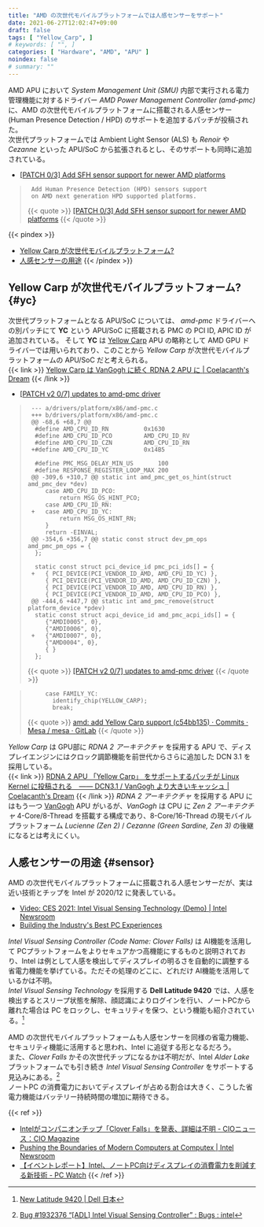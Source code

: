 ```yaml
---
title: "AMD の次世代モバイルプラットフォームでは人感センサーをサポート"
date: 2021-06-27T12:02:47+09:00
draft: false
tags: [ "Yellow_Carp", ]
# keywords: [ "", ]
categories: [ "Hardware", "AMD", "APU" ]
noindex: false
# summary: ""
---
```


AMD APU において *System Management Unit (SMU)* 内部で実行される電力管理機能に対するドライバー *AMD Power Management Controller (amd-pmc)* に、AMD の次世代モバイルプラットフォームに搭載される人感センサー (Human Presence Detection / HPD) のサポートを追加するパッチが投稿された。  
次世代プラットフォームでは Ambient Light Sensor (ALS) も *Renoir* や *Cezanne* といった APU/SoC から拡張されるとし、そのサポートも同時に追加されている。  

 * [[PATCH 0/3] Add SFH sensor support for newer AMD platforms](https://lore.kernel.org/linux-input/20210618081838.4156571-4-Basavaraj.Natikar@amd.com/T/)

 > 		Add Human Presence Detection (HPD) sensors support
 > 		on AMD next generation HPD supported platforms.
 >
 > {{< quote >}} [[PATCH 0/3] Add SFH sensor support for newer AMD platforms](https://lore.kernel.org/linux-input/20210618081838.4156571-4-Basavaraj.Natikar@amd.com/T/#u) {{< /quote >}}

{{< pindex >}}
 * [Yellow Carp が次世代モバイルプラットフォーム?](#yc)
 * [人感センサーの用途](#sensor)
{{< /pindex >}}

## Yellow Carp が次世代モバイルプラットフォーム? {#yc}

次世代プラットフォームとなる APU/SoC については、 *amd-pmc* ドライバーへの別パッチにて **YC** という APU/SoC に搭載される PMC の PCI ID, APIC ID が追加されている。
そして **YC** は [Yellow Carp](/tags/yellow_carp) APU の略称として AMD GPU ドライバーでは用いられており、このことから *Yellow Carp* が次世代モバイルプラットフォームの APU/SoC だと考えられる。  
{{< link >}} [Yellow Carp は VanGogh に続く RDNA 2 APU に | Coelacanth's Dream](/posts/2021/05/19/radeonsi-beige_goby-yellow_carp/) {{< /link >}}

 * [[PATCH v2 0/7] updates to amd-pmc driver](https://lore.kernel.org/platform-driver-x86/20210623200149.2518885-7-Shyam-sundar.S-k@amd.com/T/#m781f645e0c9351ec75f5969d07d30fb843c08dbd)

 > 		--- a/drivers/platform/x86/amd-pmc.c
 > 		+++ b/drivers/platform/x86/amd-pmc.c
 > 		@@ -68,6 +68,7 @@
 > 		 #define AMD_CPU_ID_RN			0x1630
 > 		 #define AMD_CPU_ID_PCO			AMD_CPU_ID_RV
 > 		 #define AMD_CPU_ID_CZN			AMD_CPU_ID_RN
 > 		+#define AMD_CPU_ID_YC			0x14B5
 > 		 
 > 		 #define PMC_MSG_DELAY_MIN_US		100
 > 		 #define RESPONSE_REGISTER_LOOP_MAX	200
 > 		@@ -309,6 +310,7 @@ static int amd_pmc_get_os_hint(struct amd_pmc_dev *dev)
 > 		 	case AMD_CPU_ID_PCO:
 > 		 		return MSG_OS_HINT_PCO;
 > 		 	case AMD_CPU_ID_RN:
 > 		+	case AMD_CPU_ID_YC:
 > 		 		return MSG_OS_HINT_RN;
 > 		 	}
 > 		 	return -EINVAL;
 > 		@@ -354,6 +356,7 @@ static const struct dev_pm_ops amd_pmc_pm_ops = {
 > 		 };
 > 		 
 > 		 static const struct pci_device_id pmc_pci_ids[] = {
 > 		+	{ PCI_DEVICE(PCI_VENDOR_ID_AMD, AMD_CPU_ID_YC) },
 > 		 	{ PCI_DEVICE(PCI_VENDOR_ID_AMD, AMD_CPU_ID_CZN) },
 > 		 	{ PCI_DEVICE(PCI_VENDOR_ID_AMD, AMD_CPU_ID_RN) },
 > 		 	{ PCI_DEVICE(PCI_VENDOR_ID_AMD, AMD_CPU_ID_PCO) },
 > 		@@ -444,6 +447,7 @@ static int amd_pmc_remove(struct platform_device *pdev)
 > 		 static const struct acpi_device_id amd_pmc_acpi_ids[] = {
 > 		 	{"AMDI0005", 0},
 > 		 	{"AMDI0006", 0},
 > 		+	{"AMDI0007", 0},
 > 		 	{"AMD0004", 0},
 > 		 	{ }
 > 		 };
 >
 > {{< quote >}} [[PATCH v2 0/7] updates to amd-pmc driver](https://lore.kernel.org/platform-driver-x86/20210623200149.2518885-7-Shyam-sundar.S-k@amd.com/T/#m781f645e0c9351ec75f5969d07d30fb843c08dbd) {{< /quote >}}

 > 		    case FAMILY_YC:
 > 		      identify_chip(YELLOW_CARP);
 > 		      break;
 >
 > {{< quote >}} [amd: add Yellow Carp support (c54bb135) · Commits · Mesa / mesa · GitLab](https://gitlab.freedesktop.org/mesa/mesa/-/commit/c54bb135aad025cad747dedb75541474505c28ae#c3cf206d71203e77a4252c3915daf913c9251dc3) {{< /quote >}}

*Yellow Carp* は GPU部に *RDNA 2 アーキテクチャ* を採用する APU で、ディスプレイエンジンにはクロック調節機能を前世代からさらに追加した DCN 3.1 を採用している。  
{{< link >}} [RDNA 2 APU 「Yellow Carp」 をサポートするパッチが Linux Kernel に投稿される　―― DCN3.1 / VanGogh より大きいキャッシュ | Coelacanth's Dream](/posts/2021/06/03/yellow_carp-apu-linux-kernel/) {{< /link >}}
*RDNA 2 アーキテクチャ* を採用する APU にはもう一つ [VanGogh](/tags/vangogh) APU がいるが、*VanGogh* は CPU に *Zen 2 アーキテクチャ* 4-Core/8-Thread を搭載する構成であり、8-Core/16-Thread の現モバイルプラットフォーム *Lucienne (Zen 2)* / *Cezanne (Green Sardine, Zen 3)* の後継になるとは考えにくい。  

## 人感センサーの用途 {#sensor}
AMD の次世代モバイルプラットフォームに搭載される人感センサーだが、実は近い技術とチップを Intel が 2020/12 に発表している。  

 * [Video: CES 2021: Intel Visual Sensing Technology (Demo) | Intel Newsroom](https://newsroom.intel.com/video-archive/video-ces-2021-intel-visual-sensing-technology-demo/)
 * [Building the Industry's Best PC Experiences](https://www.intel.com/content/www/us/en/newsroom/opinion/building-industrys-best-pc-experiences.html)

*Intel Visual Sensing Controller (Code Name: Clover Falls)* は AI機能を活用して PCプラットフォームをよりセキュアかつ高機能にするものと説明されており、Intel は例として人感を検出してディスプレイの明るさを自動的に調整する省電力機能を挙げている。ただその処理のどこに、どれだけ AI機能を活用しているかは不明。  
*Intel Visual Sensing Technology* を採用する **Dell Latitude 9420** では、人感を検出するとスリープ状態を解除、顔認識によりログインを行い、ノートPCから離れた場合は PC をロックし、セキュリティを保つ、という機能も紹介されている。[^dell]  

[^dell]: [New Latitude 9420 | Dell 日本](https://www.dell.com/ja-jp/work/shop/2-in-1%E3%83%8E%E3%83%BC%E3%83%88%E3%83%91%E3%82%BD%E3%82%B3%E3%83%B3/latitude-9420-%E3%83%8E%E3%83%BC%E3%83%88%E3%83%91%E3%82%BD%E3%82%B3%E3%83%B32-in-1%E3%82%82%E9%81%B8%E6%8A%9E%E5%8F%AF/spd/latitude-14-9420-2-in-1-laptop)

AMD の次世代モバイルプラットフォームも人感センサーを同様の省電力機能、セキュリティ機能に活用すると思われ、Intel に追従する形となるだろう。  
また、*Clover Falls* かその次世代チップになるかは不明だが、Intel *Alder Lake* プラットフォームでも引き続き *Intel Visual Sensing Controller* をサポートする見込みにある。[^adl-platform]  
ノートPC の消費電力においてディスプレイが占める割合は大きく、こうした省電力機能はバッテリー持続時間の増加に期待できる。  

[^adl-platform]: [Bug #1932376 “[ADL] Intel Visual Sensing Controller” : Bugs : intel](https://bugs.launchpad.net/intel/+bug/1932376)

{{< ref >}}
 * [Intelがコンパニオンチップ「Clover Falls」を発表、詳細は不明 - CIOニュース：CIO Magazine](https://project.nikkeibp.co.jp/idg/atcl/19/00002/00169/)
 * [Pushing the Boundaries of Modern Computers at Computex | Intel Newsroom](https://newsroom.intel.com/editorials/pc-personal-contribution-platform-pushing-boundaries-modern-computers-computex/)
 * [【イベントレポート】Intel、ノートPC向けディスプレイの消費電力を削減する新技術 - PC Watch](https://pc.watch.impress.co.jp/docs/news/event/1125405.html)
{{< /ref >}}
